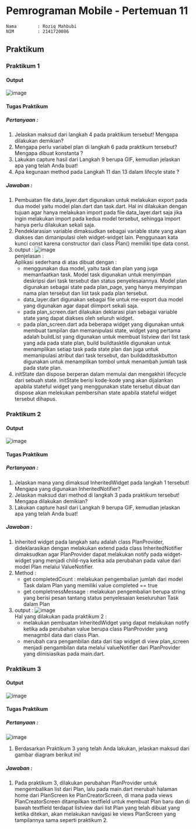 # Pemrograman Mobile - Pertemuan 11
```
Nama        : Roziq Mahbubi
NIM         : 2141720086
```

## Praktikum


### Praktikum 1

#### Output
![image](docs/p1o.png)

#### Tugas Praktikum
##### Pertanyaan :
1. Jelaskan maksud dari langkah 4 pada praktikum tersebut! Mengapa dilakukan demikian?
2. Mengapa perlu variabel plan di langkah 6 pada praktikum tersebut? Mengapa dibuat konstanta ?
3. Lakukan capture hasil dari Langkah 9 berupa GIF, kemudian jelaskan apa yang telah Anda buat!
4. Apa kegunaan method pada Langkah 11 dan 13 dalam lifecyle state ?

##### Jawaban : 
1. Pembuatan file data_layer.dart digunakan untuk melakukan export pada dua model yaitu model plan.dart dan task.dart. Hal ini dilakukan dengan tujuan agar hanya melakukan import pada file data_layer.dart saja jika ingin melakukan import pada kedua model tersebut, sehingga import hanya perlu dilakukan sekali saja.
2. Pendeklarasian variable dimaksudkan sebagai variable state yang akan diakses dan dimanipulasi oleh widget-widget lain. Penggunaan kata kunci const karena constructor dari class Plan() memiliki tipe data const.
3. 
   output :
   ![image](docs/p1l9.gif)
   <br>penjelasan :<br>
   Aplikasi sederhana di atas dibuat dengan :<br>
    - menggunakan dua model, yaitu task dan plan yang juga memanfaatkan task. Model task digunakan untuk menyimpan deskripsi dari task tersebut dan status penyelesaiannya. Model plan digunakan sebagai state pada plan_page, yang hanya menyimpan nama plan tersebut dan list task pada plan tersebut.
    - data_layer.dart digunakan sebagai file untuk me-export dua model yang digunakan agar dapat diimport sekali saja.
    - pada plan_screen.dart dilakukan deklarasi plan sebagai variable state yang dapat diakses oleh seluruh widget.
    - pada plan_screen.dart ada beberapa widget yang digunakan untuk membuat tampilan dan memanipulasi state, widget yang pertama adalah buildList yang digunakan untuk membuat listview dari list task yang ada pada state plan, build buildtasktile digunakan untuk menamplikan setiap task pada state plan dan juga untuk memanipulasi atribut dari task tersebut,  dan buildaddtaskbutton digunakan untuk menampilkan tombol untuk menambah jumlah task pada state plan.
4. initState dan dispose berperan dalam memulai dan mengakhiri lifecycle dari sebuah state. initState berisi kode-kode yang akan dijalankan apabila stateful widget yang menggunakan state tersebut dibuat dan dispose akan melekukan pembersihan state apabila stateful widget tersebut dihapus.

### Praktikum 2

#### Output
![image](docs/p2o.gif)

#### Tugas Praktikum
##### Pertanyaan :
1. Jelaskan mana yang dimaksud InheritedWidget pada langkah 1 tersebut! Mengapa yang digunakan InheritedNotifier?
2. Jelaskan maksud dari method di langkah 3 pada praktikum tersebut! Mengapa dilakukan demikian?
3. Lakukan capture hasil dari Langkah 9 berupa GIF, kemudian jelaskan apa yang telah Anda buat!

##### Jawaban : 
1. Inherited widget pada langkah satu adalah class PlanProvider, dideklarasikan dengan melakukan extend pada class InheritedNotifier dimaksudkan agar PlanProvider dapat melakukan notify pada widget-widget yang menjadi child-nya ketika ada perubahan pada value dari model Plan melalui ValueNotifier.
2. Method :
   * get completedCount : melakukan pengembalian jumlah dari model Task dalam Plan yang memiliki value completed == true
   * get completnessMessage : melakukan pengembalian berupa string yang berisi pesan tantang status penyelesaian keseluruhan Task dalam Plan
3. output :
   ![image](docs/p2o.gif)
   <br> Hal yang dilakukan pada praktikum 2 : <br>
   - melakukan pembuatan InheritedWidget yang dapat melakukan notify ketika ada perubahan value berupa class PlanProvider yang menagmbil data dari class Plan.
   - merubah cara pengambilan data dari tiap widget di view plan_screen menjadi pengambilan data melalui valueNotifier dari PlanProvider yang diinisiasikas pada main.dart.

### Praktikum 3

#### Output
![image](docs/p3o.gif)

#### Tugas Praktikum
##### Pertanyaan :
![image](docs/soalp3.png)
1. Berdasarkan Praktikum 3 yang telah Anda lakukan, jelaskan maksud dari gambar diagram berikut ini!

##### Jawaban : 
1. Pada praktikum 3, dilakukan perubahan PlanProvider untuk mengembalikan list dari Plan, lalu pada main.dart merubah halaman home dari PlanScreen ke PlanCreatorScreen, di mana pada views PlanCreatorScreen ditampilkan textfield untuk membuat Plan baru dan di bawah textfield terdapat listview dari list Plan yang telah dibuat yang ketika ditekan, akan melakukan navigasi ke views PlanScreen yang tampilannya sama seperti praktikum 2.